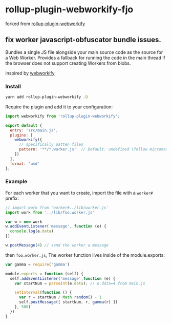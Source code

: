 # rollup-plugin-webworkify-fjo
forked from [rollup-plugin-webworkify](https://github.com/allex/rollup-plugin-webworkify)
## fix worker javascript-obfuscator bundle issues.

Bundles a single JS file alongside your main source code as the source for a
Web Worker. Provides a fallback for running the code in the main thread if the
browser does not support creating Workers from blobs.

inspired by [webworkify](https://github.com/substack/webworkify)

### Install

```sh
yarn add rollup-plugin-webworkify -D
```

Require the plugin and add it to your configuration:

```js
import webworkify from 'rollup-plugin-webworkify';

export default {
  entry: 'src/main.js',
  plugins: [
    webworkify({
      // specifically patten files
      pattern: '**/*.worker.js'  // Default: undefined (follow micromath globs)
    })
  ],
  format: 'umd'
};
```

### Example

For each worker that you want to create, import the file with a `worker#` prefix:

```js
// import work from 'worker#../lib/worker.js'
import work from '../lib/foo.worker.js'

var w = new work
w.addEventListener('message', function (e) {
  console.log(e.data)
})

w.postMessage(4) // send the worker a message
```

then `foo.worker.js`, The worker function lives inside of the module.exports:

```js
var gamma = require('gamma')

module.exports = function (self) {
  self.addEventListener('message',function (e) {
    var startNum = parseInt(e.data); // e.data=4 from main.js

    setInterval(function () {
      var r = startNum / Math.random() - 1
      self.postMessage([ startNum, r, gamma(r) ])
    }, 500)
  })
}
```
